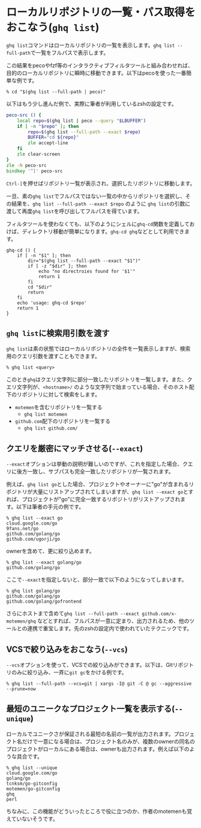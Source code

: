 # ローカルリポジトリの一覧・パス取得をおこなう(`ghq list`)

`ghq list`コマンドはローカルリポジトリの一覧を表示します。`ghq list --full-path`で一覧をフルパスで表示します。

この結果をpecoやfzf等のインタラクティブフィルタツールと組み合わせれば、目的のローカルリポジトリに瞬時に移動できます。以下はpecoを使った一番簡単な例です。

```console
% cd "$(ghq list --full-path | peco)"
```

以下はもう少し進んだ例で、実際に筆者が利用しているzshの設定です。

```zsh
peco-src () {
    local repo=$(ghq list | peco --query "$LBUFFER")
    if [ -n "$repo" ]; then
        repo=$(ghq list --full-path --exact $repo)
        BUFFER="cd ${repo}"
        zle accept-line
    fi
    zle clear-screen
}
zle -N peco-src
bindkey '^]' peco-src
```

`Ctrl-]`を押せばリポジトリ一覧が表示され、選択したリポジトリに移動します。

一旦、素の`ghq list`でフルパスではない一覧の中からリポジトリを選択し、その結果を、`ghq list --full-path --exact $repo` のように `ghq list`の引数に渡して再度`ghq list`を呼び出してフルパスを得ています。

フィルタツールを使わなくても、以下のようにシェルに`ghq-cd`関数を定義しておけば、ディレクトリ移動が簡単になります。`ghq-cd ghq`などとして利用できます。

```shell
ghq-cd () {
    if [ -n "$1" ]; then
        dir="$(ghq list --full-path --exact "$1")"
        if [ -z "$dir" ]; then
            echo "no directroies found for '$1'"
            return 1
        fi
        cd "$dir"
        return
    fi
    echo 'usage: ghq-cd $repo'
    return 1
}
```

## `ghq list`に検索用引数を渡す

`ghq list`は素の状態ではローカルリポジトリの全件を一覧表示しますが、検索用のクエリ引数を渡すこともできます。

```console
% ghq list <query>
```

このとき`ghq`はクエリ文字列に部分一致したリポジトリを一覧します。また、クエリ文字列が、`<hostname>/` のような文字列で始まっている場合、そのホスト配下のリポジトリに対して検索をします。

- `motemen`を含むリポジトリを一覧する
    - `ghq list motemen`
- `github.com`配下のリポジトリを一覧する
    - `ghq list github.com/`

## クエリを厳密にマッチさせる(`--exact`)

`--exact`オプションは挙動の説明が難しいのですが、これを指定した場合、クエリに後方一致し、サブパスも完全一致したリポジトリが一覧されます。

例えば、`ghq list go`とした場合、プロジェクトやオーナーに"go"が含まれるリポジトリが大量にリストアップされてしまいますが、`ghq list --exact go`とすれば、プロジェクトが"go"に完全一致するリポジトリがリストアップされます。以下は筆者の手元の例です。

```console
% ghq list --exact go
cloud.google.com/go
9fans.net/go
github.com/golang/go
github.com/ugorji/go
```

ownerを含めて、更に絞り込めます。

```console
% ghq list --exact golang/go
github.com/golang/go
```

ここで`--exact`を指定しないと、部分一致で以下のようになってしまいます。

```console
% ghq list golang/go
github.com/golang/go
github.com/golang/gofrontend
```

さらにホストまで含めて`ghq list --full-path --exact github.com/x-motemen/ghq` などとすれば、フルパスが一意に定まり、出力されるため、他のツールとの連携で重宝します。先のzshの設定内で使われていたテクニックです。

## VCSで絞り込みをおこなう(`--vcs`)

`--vcs`オプションを使って、VCSでの絞り込みができます。以下は、Gitリポジトリのみに絞り込み、一斉に`git gc`をかける例です。

```console
% ghq list --full-path --vcs=git | xargs -I@ git -C @ gc --aggressive --prune=now
```

## 最短のユニークなプロジェクト一覧を表示する(`--unique`)

ローカルでユニークさが保証される最短の名前の一覧が出力されます。プロジェクト名だけで一意になる場合は、プロジェクト名のみが、複数のownerの同名のプロジェクトがローカルにある場合は、ownerも出力されます。例えば以下のような具合です。

```console
% ghq list --unique
cloud.google.com/go
golang/go
tcnksm/go-gitconfig
motemen/go-gitconfig
ghq
perl
```

ちなみに、この機能がどういったところで役に立つのか、作者のmotemenも覚えていないそうです。
